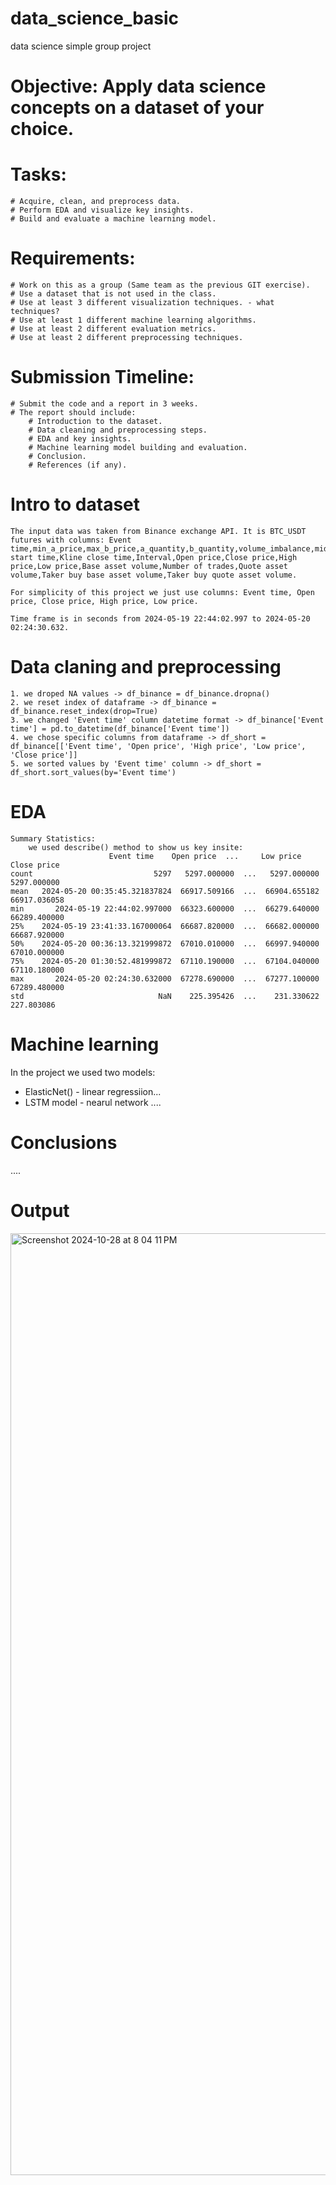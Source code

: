 # data_science_basic
data science simple group project

# Objective: Apply data science concepts on a dataset of your choice.

# Tasks:
    # Acquire, clean, and preprocess data.
    # Perform EDA and visualize key insights.
	# Build and evaluate a machine learning model.

# Requirements:
    # Work on this as a group (Same team as the previous GIT exercise).
    # Use a dataset that is not used in the class.
    # Use at least 3 different visualization techniques. - what techniques?
    # Use at least 1 different machine learning algorithms.
    # Use at least 2 different evaluation metrics.
    # Use at least 2 different preprocessing techniques.

# Submission Timeline:
    # Submit the code and a report in 3 weeks.
    # The report should include:
        # Introduction to the dataset.
        # Data cleaning and preprocessing steps.
        # EDA and key insights.
        # Machine learning model building and evaluation.
        # Conclusion.
        # References (if any).

# Intro to dataset
	The input data was taken from Binance exchange API. It is BTC_USDT futures with columns: Event time,min_a_price,max_b_price,a_quantity,b_quantity,volume_imbalance,mid_price,micro_price,Kline start time,Kline close time,Interval,Open price,Close price,High price,Low price,Base asset volume,Number of trades,Quote asset volume,Taker buy base asset volume,Taker buy quote asset volume.
	
	For simplicity of this project we just use columns: Event time, Open price, Close price, High price, Low price.
 	
  	Time frame is in seconds from 2024-05-19 22:44:02.997 to 2024-05-20 02:24:30.632.

# Data claning and preprocessing
 	1. we droped NA values -> df_binance = df_binance.dropna()
 	2. we reset index of dataframe -> df_binance = df_binance.reset_index(drop=True)
 	3. we changed 'Event time' column datetime format -> df_binance['Event time'] = pd.to_datetime(df_binance['Event time'])
 	4. we chose specific columns from dataframe -> df_short = df_binance[['Event time', 'Open price', 'High price', 'Low price', 'Close price']]
 	5. we sorted values by 'Event time' column -> df_short = df_short.sort_values(by='Event time')

# EDA
	Summary Statistics:
		we used describe() method to show us key insite:
                          Event time    Open price  ...     Low price   Close price
	count                           5297   5297.000000  ...   5297.000000   5297.000000
	mean   2024-05-20 00:35:45.321837824  66917.509166  ...  66904.655182  66917.036058
	min       2024-05-19 22:44:02.997000  66323.600000  ...  66279.640000  66289.400000
	25%    2024-05-19 23:41:33.167000064  66687.820000  ...  66682.000000  66687.920000
	50%    2024-05-20 00:36:13.321999872  67010.010000  ...  66997.940000  67010.000000
	75%    2024-05-20 01:30:52.481999872  67110.190000  ...  67104.040000  67110.180000
	max       2024-05-20 02:24:30.632000  67278.690000  ...  67277.100000  67289.480000
	std                              NaN    225.395426  ...    231.330622    227.803086


# Machine learning
In the project we used two models:
- ElasticNet() - linear regressiion...
- LSTM model - nearul network ....

# Conclusions
....


# Output
<img width="1507" alt="Screenshot 2024-10-28 at 8 04 11 PM" src="https://github.com/user-attachments/assets/93d62aaf-5e50-4700-8257-115562f78a7a">
